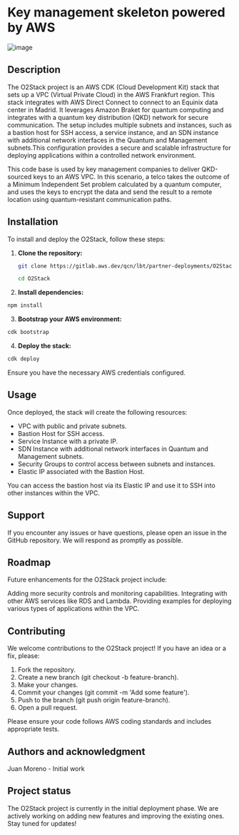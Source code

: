 # Key management skeleton powered by AWS

![image](https://github.com/juangedaan/qkd-key-management/assets/6960588/409a1fe8-dcf4-4f17-a209-1ad4a69c46f0)


## Description

The O2Stack project is an AWS CDK (Cloud Development Kit) stack that sets up a VPC (Virtual Private Cloud) in the AWS Frankfurt region. This stack integrates with AWS Direct Connect to connect to an Equinix data center in Madrid. It leverages Amazon Braket for quantum computing and integrates with a quantum key distribution (QKD) network for secure communication. The setup includes multiple subnets and instances, such as a bastion host for SSH access, a service instance, and an SDN instance with additional network interfaces in the Quantum and Management subnets.This configuration provides a secure and scalable infrastructure for deploying applications within a controlled network environment.

This code base is used by key management companies to deliver QKD-sourced keys to an AWS VPC. In this scenario, a telco takes the outcome of a Minimum Independent Set problem calculated by a quantum computer, and uses the keys to encrypt the data and send the result to a remote location using quantum-resistant communication paths.

## Installation

To install and deploy the O2Stack, follow these steps:

1. **Clone the repository:**

   ```bash
   git clone https://gitlab.aws.dev/qcn/lbt/partner-deployments/O2Stack.git

   cd O2Stack

2. **Install dependencies:**

```bash
npm install
```

3. **Bootstrap your AWS environment:**

```bash
cdk bootstrap
```

4. **Deploy the stack:**

```bash
cdk deploy
```
Ensure you have the necessary AWS credentials configured.

## Usage
Once deployed, the stack will create the following resources:

* VPC with public and private subnets.
* Bastion Host for SSH access.
* Service Instance with a private IP.
* SDN Instance with additional network interfaces in Quantum and Management subnets.
* Security Groups to control access between subnets and instances.
* Elastic IP associated with the Bastion Host.

You can access the bastion host via its Elastic IP and use it to SSH into other instances within the VPC.

## Support
If you encounter any issues or have questions, please open an issue in the GitHub repository. We will respond as promptly as possible.

## Roadmap
Future enhancements for the O2Stack project include:

Adding more security controls and monitoring capabilities.
Integrating with other AWS services like RDS and Lambda.
Providing examples for deploying various types of applications within the VPC.

## Contributing
We welcome contributions to the O2Stack project! If you have an idea or a fix, please:

1. Fork the repository.
2. Create a new branch (git checkout -b feature-branch).
3. Make your changes.
4. Commit your changes (git commit -m 'Add some feature').
5. Push to the branch (git push origin feature-branch).
6. Open a pull request.

Please ensure your code follows AWS coding standards and includes appropriate tests.

## Authors and acknowledgment
Juan Moreno - Initial work


## Project status
The O2Stack project is currently in the initial deployment phase. We are actively working on adding new features and improving the existing ones. Stay tuned for updates!
